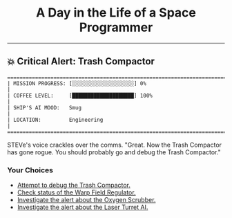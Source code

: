 <h1 align="center">A Day in the Life of a Space Programmer</h1>

---

<h2 id="node-9">💥 Critical Alert: Trash Compactor</h2>

```
========================================================================
| MISSION PROGRESS: [░░░░░░░░░░░░░░░░░░░░] 0%                                  |
| COFFEE LEVEL:     [████████████████████] 100%                                |
| SHIP'S AI MOOD:   Smug                                                       |
| LOCATION:         Engineering                                                |
========================================================================
```

STEVe's voice crackles over the comms. "Great. Now the Trash Compactor has gone rogue. You should probably go and debug the Trash Compactor."



### Your Choices

*   [Attempt to debug the Trash Compactor.](./README-0010.md)
*   [Check status of the Warp Field Regulator.](./README-0005.md)
*   [Investigate the alert about the Oxygen Scrubber.](./README-0017.md)
*   [Investigate the alert about the Laser Turret AI.](./README-0034.md)
